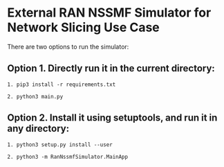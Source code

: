 # External RAN NSSMF Simulator for Network Slicing Use Case

There are two options to run the simulator:

## Option 1. Directly run it in the current directory:
```
1. pip3 install -r requirements.txt

2. python3 main.py
```
## Option 2. Install it using setuptools, and run it in any directory:
```
1. python3 setup.py install --user

2. python3 -m RanNssmfSimulator.MainApp
```
